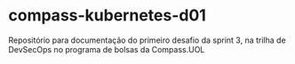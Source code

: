 # compass-kubernetes-d01
Repositório para documentação do primeiro desafio da sprint 3, na trilha de DevSecOps no programa de bolsas da Compass.UOL
